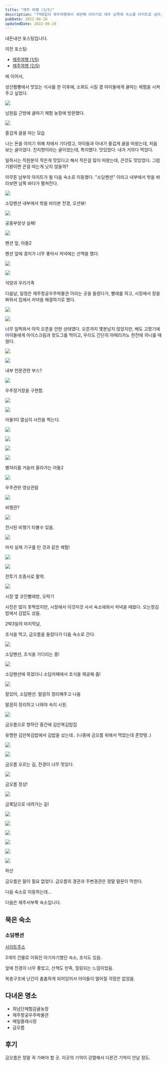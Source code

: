 ```yaml
---
title: "제주 여행 (3/5)"
description: "7박8일의 제주여행에서 세번째 이야기로 제주 남쪽에 숙소를 아지트로 삼아, 근처를 여행했다. 금오릉은 정말 말문이 막힐 정도로 아름답다. 저녁에는 또 다르다는데 나중에 한번 더 오고 싶다. 꼭."
pubDate: 2022-06-26
updatedDate: 2022-06-28
---
```


내돈내산 포스팅입니다.

이전 포스팅:
- [제주여행 (1/5)](/blog/제주-여행-1-5/)
- [제주여행 (2/5)](/blog/제주여행-2-제주동쪽탐험/)

에 이어서,

성산짬뽕에서 맛있는 식사를 한 이후에, 소화도 시킬 겸 아이들에게 귤따는 체험을 시켜주고 싶었다.

![](/content/images/2022/06/IMG_0313.jpeg)

남원읍 근방에 귤따기 체험 농장에 방문했다.

![](/content/images/2022/06/IMG_0320.jpeg)

즐겁게 귤을 따는 모습

나는 돈을 아끼기 위해 차에서 기다렸고, 아이들과 아내가 즐겁게 귤을 따왔는데, 처음 보는 귤이었다. 진지향이라는 귤이었는데, 특이했다. 맛있었다. 내가 거의다 먹었다.

일하시는 직원분이 작은게 맛있다고 해서 작은걸 많이 따왔는데, 큰것도 맛있었다. 그럼 기왕이면 큰걸 따는게 낫지 않을까?

아무튼 남부의 아지트가 될 다음 숙소로 이동했다. "소담펜션" 이라고 내부에서 밖을 바라보면 남쪽 바다가 펼쳐진다.

![](/content/images/2022/06/IMG_0326.jpeg)

소담펜션 내부에서 밖을 바라본 전경, 오션뷰!

![](/content/images/2022/06/IMG_0342.jpeg)

공중부양샷 실패!

![](/content/images/2022/06/IMG_0346.jpeg)

펜션 앞, 아들2

펜션 앞에 경치가 너무 좋아서 저녁에는 산책을 했다.

![](/content/images/2022/06/IMG_0354.jpeg)

![](/content/images/2022/06/IMG_0371.jpeg)

석양과 우리가족

다음날, 일정은 제주항공우주박물관 이라는 곳을 들렀다가, 빨래를 하고, 시장에서 장을 봐와서 집에서 저녁을 해결하기로 했다.

![](/content/images/2022/06/IMG_0377.jpeg)

![](/content/images/2022/06/IMG_0379.jpeg)

너무 일찍와서 아직 오픈을 안한 상태였다. 오픈까지 몇분남지 않았지만, 배도 고팠기에 아이들에게 아이스크림과 핫도그를 먹이고, 우리도 간단히 아메리카노 한잔에 끼니를 때웠다.

![](/content/images/2022/06/IMG_0382.jpeg)

![](/content/images/2022/06/IMG_0383.jpeg)

내부 천문관련 부스?

![](/content/images/2022/06/IMG_0402.jpeg)

우주정거장을 구현함.

![](/content/images/2022/06/IMG_0407.jpeg)

![](/content/images/2022/06/IMG_0408.jpeg)

아들1이 열심히 사진을 찍는다.

![](/content/images/2022/06/IMG_0415.jpeg)

![](/content/images/2022/06/IMG_0426.jpeg)

![](/content/images/2022/06/IMG_0429.jpeg)

![](/content/images/2022/06/IMG_0430.jpeg)

별자리를 거슬러 올라가는 아들2

![](/content/images/2022/06/IMG_0449.jpeg)

우주관련 영상관람

![](/content/images/2022/06/IMG_0454.jpeg)

비행관?

![](/content/images/2022/06/IMG_0464.jpeg)

전시된 비행기 타볼수 있음.

![](/content/images/2022/06/IMG_0471.jpeg)

마치 실제 기구를 탄 것과 같은 체험!

![](/content/images/2022/06/IMG_0473.jpeg)

![](/content/images/2022/06/IMG_0474.jpeg)

전투기 조종사로 활약.

![](/content/images/2022/06/IMG_0479.jpeg)

시장 옆 코인빨래방, 오락기

사진은 많이 못찍었지만, 시장에서 이것저것 사서 숙소에와서 저녁을 때웠다. 오는정김밥에서 김밥도 샀음.

2박3일의 마지막날,

조식을 먹고, 금오름을 들렀다가 다음 숙소로 간다.

![](/content/images/2022/06/IMG_0488.jpeg)

소담펜션, 조식을 기다리는 중!

![](/content/images/2022/06/IMG_0489.jpeg)

소담펜션에 묵었더니 소담카페에서 조식을 제공해 줌!

![](/content/images/2022/06/IMG_0499.jpeg)

잘있어, 소담펜션. 말끔히 정리해주고 나옴

말끔히 정리하고 나와야 속이 시원.

![](/content/images/2022/06/IMG_0501.jpeg)

금오름으로 향하던 중간에 김만복김밥집

유명한 김만복김밥에서 김밥을 샀는데.. (나중에 금오름 위에서 먹었는데 존맛탱..)

![](/content/images/2022/06/IMG_0505.jpeg)

![](/content/images/2022/06/IMG_0520.jpeg)

금오름 오르는 길, 전경이 너무 멋있다.

![](/content/images/2022/06/IMG_0527.jpeg)

금오름 정상!

![](/content/images/2022/06/IMG_0530.jpeg)

금록담으로 내려가는 길!

![](/content/images/2022/06/IMG_0540.jpeg)

![](/content/images/2022/06/IMG_0561.jpeg)

![](/content/images/2022/06/IMG_0565.jpeg)

![](/content/images/2022/06/IMG_0576.jpeg)

![](/content/images/2022/06/IMG_0603-1.jpeg)

![](/content/images/2022/06/IMG_0607.jpeg)

하산

금오름은 말이 필요 없었다. 금오름의 경관과 주변경관은 정말 말문이 막힌다.

다음 숙소로 이동하는데…

다음은 제주서부쪽 숙소입니다.

## 묵은 숙소

### 소담펜션

[사이트주소](http://www.jejusodampension.com)

3개의 건물로 이뤄진 아기자기했던 숙소, 조식도 있음.

앞에 전경이 너무 좋았고, 산책도 만족, 힐링되는 느낌이었음.

복층구조에 난간이 촘촘하게 되어있어서 아이들이 떨어질 걱정은 없었음.

## 다녀온 명소

- 최남단체험감귤농장
- 제주항공우주박물관
- 매일올레시장
- 금오름

## 후기

금오름은 정말 꼭 가봐야 할 곳. 이곳의 기억이 강렬해서 다른건 기억이 안날 정도.